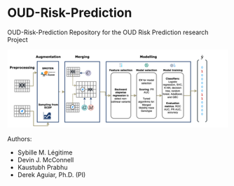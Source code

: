 # OUD-Risk-Prediction
OUD-Risk-Prediction
Repository for the OUD Risk Prediction research Project

![alt text](https://github.com/bayesomicslab/OUD-Risk-Prediction/blob/main/plots/approach_diag.png)

Authors:
- Sybille M. Légitime
- Devin J. McConnell
- Kaustubh Prabhu
- Derek Aguiar, Ph.D. (PI)
